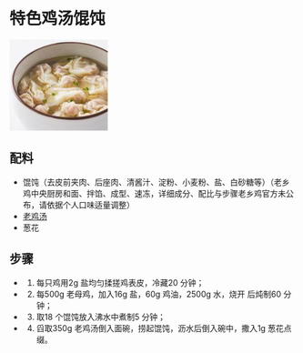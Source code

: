 # 特色鸡汤馄饨

![特色鸡汤馄饨](../images/特色鸡汤馄饨.png)


## 配料

- 馄饨（去皮前夹肉、后座肉、清酱汁、淀粉、小麦粉、盐、白砂糖等）（老乡鸡中央厨房和面、拌馅、成型、速冻，详细成分、配比与步骤老乡鸡官方未公布，请依据个人口味适量调整）
- [老鸡汤](/汤/老鸡汤.md)
- 葱花

## 步骤

- 1. 每只鸡用2g 盐均匀揉搓鸡表皮，冷藏20 分钟；
- 2. 每500g 老母鸡，加入16g 盐，60g 鸡油，2500g 水，烧开
  后炖制60 分钟；
-   3. 取18 个馄饨放入沸水中煮制5 分钟；
- 4. 舀取350g 老鸡汤倒入面碗，捞起馄饨，沥水后倒入碗中，撒入1g 葱花点缀。
